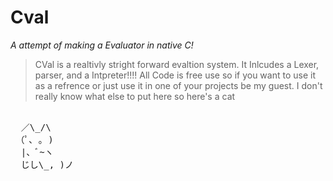# Cval

*A attempt of making a Evaluator in native C!*

> CVal is a realtivly stright forward evaltion system. 
> It Inlcudes a Lexer, parser, and a Intpreter!!!!
> All Code is free use so if you want to use it as a refrence or just use it in one of your projects be my guest.
> I don't really know what else to put here so here's a cat
 
 <pre> 
  ／\_/\  
 （ﾟ､ ｡ )
  |、ﾞ~ヽ
  じし\_, )ノ

